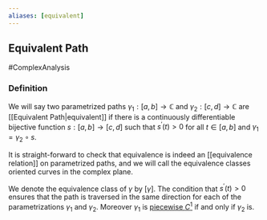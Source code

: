 ```yaml
---
aliases: [equivalent]
---
```

## Equivalent Path
#ComplexAnalysis 

### Definition
We will say two parametrized paths $\gamma_{1}:[a, b] \rightarrow \mathbb{C}$ and $\gamma_{2}:[c, d] \rightarrow \mathbb{C}$ are [[Equivalent Path|equivalent]] if there is a continuously differentiable bijective function $s:[a, b] \rightarrow[c, d]$ such that $s^{\prime}(t)>0$ for all $t \in[a, b]$ and $\gamma_{1}=\gamma_{2} \circ s .$

It is straight-forward to check that equivalence is indeed an [[equivalence relation]] on parametrized paths, and we will call the equivalence classes oriented curves in the complex plane.

We denote the equivalence class of $\gamma$ by $[\gamma] .$ The condition that $s^{\prime}(t)>0$ ensures that the path is traversed in the same direction for each of the parametrizations $\gamma_{1}$ and $\gamma_{2}$. Moreover $\gamma_{1}$ is [piecewise $C^{1}$](Path%20Differentiable.md#Piecewise%20C1) if and only if $\gamma_{2}$ is.